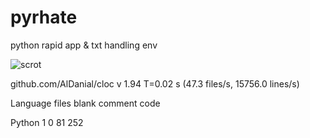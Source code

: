# pyrhate
python rapid app &amp; txt handling env

![scrot](https://www.github.com/hardkorebob/pyrhate/2023-10-29-030505_1920x1080_scrot.png)

github.com/AlDanial/cloc v 1.94  T=0.02 s (47.3 files/s, 15756.0 lines/s)


Language                     files          blank        comment           code


Python                           1              0             81            252


